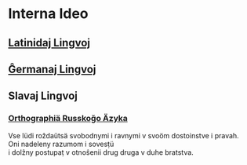 # Interna Ideo

## [Latinidaj Lingvoj](latinidaj/README.md)

## [Ĝermanaj Lingvoj](ghermanaj/README.md)

## Slavaj Lingvoj

### [Orthographiä Russkoğo Äzyka](ru.md)

Vse lüdi roẑdaütsä svobodnymi i ravnymi v svoöm dostoinstve i pravah.  
Oni nadeleny razumom i sovesṭü  
i dolẑny postupaṭ v otnoŝenii drug druga v duhe bratstva.

